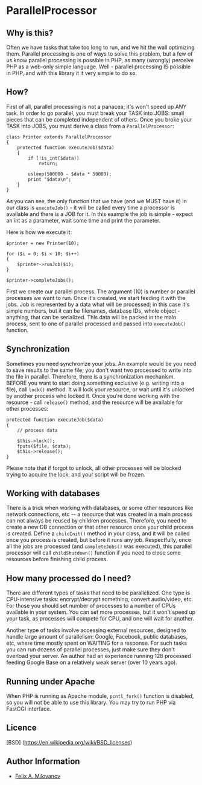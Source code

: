 ParallelProcessor
=================

Why is this?
------------
Often we have tasks that take too long to run, and we hit the wall optimizing
them. Parallel processing is one of ways to solve this problem, but a few of
us know parallel processing is possible in PHP, as many (wrongly) perceive PHP
as a web-only simple language. Well - parallel processing IS possible in PHP,
and with this library it it very simple to do so.

How?
----
First of all, parallel processing is not a panacea; it's won't speed up ANY
task. In order to go parallel, you must break your TASK into JOBS: small 
pieces that can be completed independent of others. Once you broke your TASK
into JOBS, you must derive a class from a `ParallelProcessor`:

    class Printer extends ParallelProcessor
    {
        protected function executeJob($data)
        {
            if (!is_int($data))
                return;

            usleep(500000 - $data * 50000);
            print "$data\n";
        }
    }

As you can see, the only function that we have (and we MUST have it) in our
class is `executeJob()` - it will be called every time a processor is available
and there is a JOB for it. In this example the job is simple - expect an int as
a parameter, wait some time and print the parameter. 

Here is how we execute it:

    $printer = new Printer(10);

    for ($i = 0; $i < 10; $i++)
    {
        $printer->runJob($i);
    }

    $printer->completeJobs();

First we create our parallel process. The argument (10) is number or parallel 
processes we want to run. Once it's created, we start feeding it with the jobs.
Job is represented by a data what will be processed; in this case it's simple
numbers, but it can be filenames, database IDs, whole object - anything, that
can be serialized. This data will be packed in the main process, sent to one 
of parallel processed and passed into `executeJob()` function. 

Synchronization
---------------
Sometimes you need synchronize your jobs. An example would be you need to save 
results to the same file; you don't want two processed to write into the file
in parallel. Therefore, there is a synchronization mechanism. BEFORE you want
to start doing something exclusive (e.g. writing into a file), call `lock()`
method. It will lock your resource, or wait until it's unlocked by another 
process who locked it. Once you're done working with the resource - call 
`release()` method, and the resource will be available for other processes:

    protected function executeJob($data)
    {
        // process data

        $this->lock();
        fputs($file, $data);
        $this->release();
    }

Please note that if forgot to unlock, all other processes will be blocked trying
to acquire the lock, and your script will be frozen. 

Working with databases
----------------------
There is a trick when working with databases, or some other resources like 
network connections, etc -- a resource that was created in a main process can
not always be reused by children processes. Therefore, you need to create a new 
DB  connection or that other resource once your child process is created. Define
a `childInit()` method in your class, and it will be called once you process is
created, but before it runs any job. Respectfully, once all the jobs are 
processed (and `completeJobs()` was executed), this parallel processor will 
call `childShutdown()` function if you need to close some resources before 
finishing child process. 

How many processed do I need?
-----------------------------
There are different types of tasks that need to be parallelized. One type is
CPU-intensive tasks: encrypt/decrypt something, convert audio/video, etc. For
those you should set number of processes to a number of CPUs available in your
system. You can set more processes, but it won't speed up your task, as 
processes will compete for CPU, and one will wait for another.

Another type of tasks involve accessing external resources, designed to handle
large amount of parallelism: Google, Facebook, public databases, etc, where
time mostly spent on WAITING for a response. For such tasks you can run dozens 
of parallel processes, just make sure they don't overload your server. An 
author had an experience running 128 processed feeding Google Base on a 
relatively weak server (over 10 years ago). 

Running under Apache
--------------------
When PHP is running as Apache module, `pcntl_fork()` function is disabled, so 
you will not be able to use this library. You may try to run PHP via FastCGI 
interface.


Licence
-------
[BSD] (https://en.wikipedia.org/wiki/BSD_licenses)

Author Information
------------------

* [Felix A. Milovanov](https://github.com/fmilovanov)